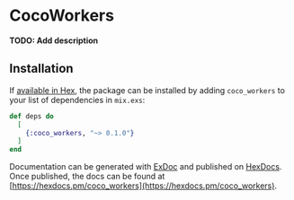 # CocoWorkers

**TODO: Add description**

## Installation

If [available in Hex](https://hex.pm/docs/publish), the package can be installed
by adding `coco_workers` to your list of dependencies in `mix.exs`:

```elixir
def deps do
  [
    {:coco_workers, "~> 0.1.0"}
  ]
end
```

Documentation can be generated with [ExDoc](https://github.com/elixir-lang/ex_doc)
and published on [HexDocs](https://hexdocs.pm). Once published, the docs can
be found at [https://hexdocs.pm/coco_workers](https://hexdocs.pm/coco_workers).

